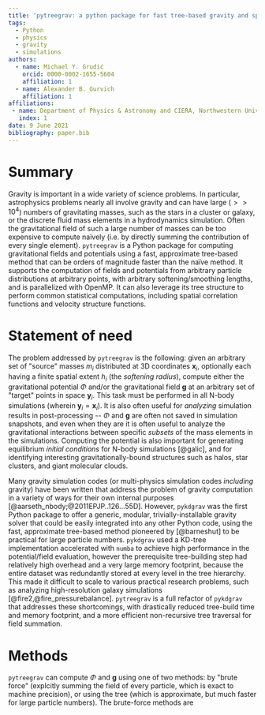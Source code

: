 ```yaml
---
title: 'pytreegrav: a python package for fast tree-based gravity and spatial algorithms'
tags:
  - Python
  - physics
  - gravity
  - simulations
authors:
  - name: Michael Y. Grudić
    orcid: 0000-0002-1655-5604
    affiliation: 1
  - name: Alexander B. Gurvich
    affiliation: 1
affiliations:
 - name: Department of Physics & Astronomy and CIERA, Northwestern University
   index: 1
date: 9 June 2021
bibliography: paper.bib
---
```


# Summary

Gravity is important in a wide variety of science problems. In particular, astrophysics problems nearly all involve gravity and can have large ($>>10^4$) numbers of gravitating masses, such as the stars in a cluster or galaxy, or the discrete fluid mass elements in a hydrodynamics simulation. Often the gravitational field of such a large number of masses can be too expensive to compute naïvely (i.e. by directly summing the contribution of every single element).
``pytreegrav`` is a Python package for computing gravitational fields and potentials using a fast, approximate tree-based method that can be orders of magnitude faster than the naïve method. It supports the computation of fields and potentials from arbitrary particle distributions at arbitrary points, with arbitrary softening/smoothing lengths, and is parallelized with OpenMP. It can also leverage its tree structure to perform common statistical computations, including spatial correlation functions and velocity structure functions.

# Statement of need

The problem addressed by ``pytreegrav`` is the following: given an arbitrary set of "source" masses $m_i$ distributed at 3D coordinates $\mathbf{x}_i$, optionally each having a finite spatial extent $h_i$ (the _softening radius_), compute either the gravitational potential $\Phi$ and/or the gravitational field $\mathbf{g}$ at an arbitrary set of "target" points in space $\mathbf{y}_i$. This task must be performed in all N-body simulations (wherein $\mathbf{y}_i=\mathbf{x}_i$). It is also often useful for _analyzing_ simulation results in post-processing -- $\Phi$ and $\mathbf{g}$ are often not saved in simulation snapshots, and even when they are it is often useful to analyze the gravitational interactions between specific _subsets_ of the mass elements in the simulations. Computing the potential is also important for generating equilibrium _initial conditions_ for N-body simulations [@galic], and for identifying interesting gravitationally-bound structures such as halos, star clusters, and giant molecular clouds.

Many gravity simulation codes (or multi-physics simulation codes _including_ gravity) have been written that address the problem of gravity computation in a variety of ways for their own internal purposes [@aarseth_nbody;@2011EPJP..126...55D]. However, ``pykdgrav`` was the first Python package to offer a generic, modular, trivially-installable gravity solver that could be easily integrated into any other Python code, using the fast, approximate tree-based method pioneered by [@barneshut] to be practical for large particle numbers. ``pykdgrav`` used a KD-tree implementation accelerated with ``numba`` to achieve high performance in the potential/field evaluation, however the prerequisite tree-building step had relatively high overhead and a very large memory footprint, because the entire dataset was redundantly stored at every level in the tree hierarchy. This made it difficult to scale to various practical research problems, such as analyzing high-resolution galaxy simulations [@fire2,@fire_pressurebalance]. ``pytreegrav`` is a full refactor of ``pykdgrav`` that addresses these shortcomings, with drastically reduced tree-build time and memory footprint, and a more efficient non-recursive tree traversal for field summation.

# Methods

``pytreegrav`` can compute $\Phi$ and $\mathbf{g}$ using one of two methods: by "brute force" (explcitly summing the field of every particle, which is exact to machine precision), or using the tree (which is approximate, but much faster for large particle numbers). The brute-force methods are 
